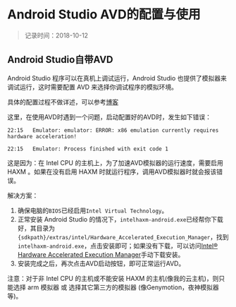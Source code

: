 # Android Studio AVD的配置与使用
> 记录时间：2018-10-12

## Android Studio自带AVD
Android Studio 程序可以在真机上调试运行，Android Studio 也提供了模拟器来调试运行，这时需要配置 AVD 来选择你调试程序的模拟环境。

具体的配置过程不做详述，可以参考[博客](http://www.ibooker.cc/article/143/detail)

这里，在使用AVD时遇到一个问题，启动配置好的AVD时，发生如下错误：
```
22:15	Emulator: emulator: ERROR: x86 emulation currently requires hardware acceleration!

22:15	Emulator: Process finished with exit code 1
```

这是因为：在 Intel CPU 的主机上，为了加速AVD模拟器的运行速度，需要启用 HAXM 。如果在没有启用 HAXM 时就运行程序，调用AVD模拟器时就会报该错误。

解决方案：

1. 确保电脑的`BIOS`已经启用`Intel Virtual Technology`。
2. 正常安装 Android Studio 的情况下，`intelhaxm-android.exe`已经帮你下载好，其目录为`{sdkpath}/extras/intel/Hardware_Accelerated_Execution_Manager`，找到`intelhaxm-android.exe`，点击安装即可；如果没有下载，可以访问[Intel® Hardware Accelerated Execution Manager](https://software.intel.com/en-us/articles/intel-hardware-accelerated-execution-manager-intel-haxm)手动下载安装。
3. 安装完成之后，再次点击AVD启动按钮，即可正常运行AVD。

注意：对于非 Intel CPU 的主机或不能安装 HAXM 的主机(像我的云主机)，则只能选择 arm 模拟器 或 选择其它第三方的模拟器 (像Genymotion，夜神模拟器等)。
